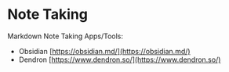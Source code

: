# Note Taking

Markdown Note Taking Apps/Tools:

* Obsidian [https://obsidian.md/](https://obsidian.md/)
* Dendron [https://www.dendron.so/](https://www.dendron.so/)

